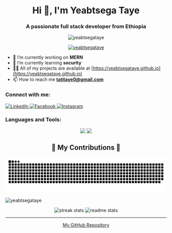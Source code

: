 <h1 align="center">Hi 👋, I'm Yeabtsega Taye</h1>
<h3 align="center">A passionate full stack developer from Ethiopia</h3>

<p align="center">
  <img src="https://komarev.com/ghpvc/?username=yeabtsegataye&label=Profile%20views&color=0e75b6&style=flat" alt="yeabtsegataye" />
</p>

<p align="center">
  <a href="https://github.com/ryo-ma/github-profile-trophy">
    <img src="https://github-profile-trophy.vercel.app/?username=yeabtsegataye" alt="yeabtsegataye" />
  </a>
</p>

- 🔭 I’m currently working on **MERN**
- 🌱 I’m currently learning **security**
- 👨‍💻 All of my projects are available at [https://yeabtsegataye.github.io](https://yeabtsegataye.github.io)
- 📫 How to reach me **tatitaye0@gmail.com**

<h3 align="left">Connect with me:</h3>
<p align="left">
  <a href="https://www.linkedin.com/in/yeabtsega-taye" target="blank">
    <img align="center" src="https://raw.githubusercontent.com/rahuldkjain/github-profile-readme-generator/master/src/images/icons/Social/linked-in-alt.svg" alt="LinkedIn" height="30" width="40" />
  </a>
  <a href="https://www.facebook.com/yab.taye/" target="blank">
    <img align="center" src="https://raw.githubusercontent.com/rahuldkjain/github-profile-readme-generator/master/src/images/icons/Social/facebook.svg" alt="Facebook" height="30" width="40" />
  </a>
  <a href="https://www.instagram.com/yabtaye/" target="blank">
    <img align="center" src="https://raw.githubusercontent.com/rahuldkjain/github-profile-readme-generator/master/src/images/icons/Social/instagram.svg" alt="Instagram" height="30" width="40" />
  </a>
</p>

<h3 align="left">Languages and Tools:</h3>
<p align="center">
  <img src="https://skillicons.dev/icons?i=react,javascript,bootstrap,html,css,github,gitlab,figma,tailwind,docker,kubernetes" />
  <img src="https://skillicons.dev/icons?i=nodejs,express,mongodb,java,mysql,jenkins,nest,next,aws,selenium,firebase,postman,php,python,cpp" />
</p>

<h2 align="center">🐍 My Contributions 🐍</h2>
<p align="center">
  <img alt="snake eating my contributions" src="https://raw.githubusercontent.com/betelhem-belete/betelhem-belete/output/github-contribution-grid-snake.svg" />
</p>

<p align="left">
  <img src="https://github-readme-stats.vercel.app/api/top-langs?username=yeabtsegataye&show_icons=true&locale=en&layout=compact" alt="yeabtsegataye" />
</p>

<div align="center">
  <img width="390" src="https://streak-stats.demolab.com/?user=betelhem-belete&count_private=true&theme=react&border_radius=10" alt="streak stats" />
  <img width="390" src="https://github-readme-stats.vercel.app/api?username=yeabtsegataye&count_private=true&show_icons=true&theme=react&border_radius=10" alt="readme stats" />
</div>

<hr/>

<p align="center">
  <a href="https://github.com/yeabtsegataye/yeabtsegataye/tree/main">My GitHub Repository</a>
</p>
